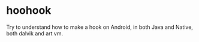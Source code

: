 # hoohook

Try to understand how to make a hook on Android, in both Java and Native, both dalvik and art vm.
